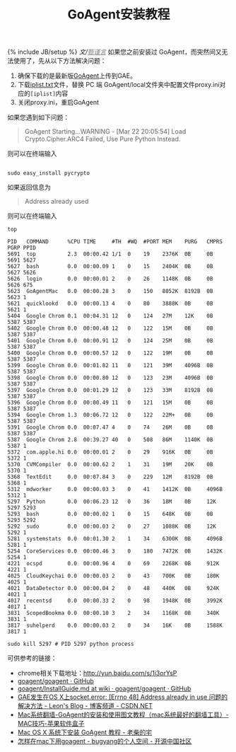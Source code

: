﻿---
layout: post
title: "GoAgent安装教程"
description: ""
category: 锤炼技能
tags: [goagent, 翻墙]

---
{% include JB/setup %}
_文/<a href="{{site.url}}/zcontact.html" style="color:grey">甄谨言</a>_
如果您之前安装过 GoAgent，而突然间又无法使用了，先从以下方法解决问题：

1. 确保下载的是最新版[GoAgent](https://github.com/goagent/goagent)上传到GAE。
2. 下载[iplist.txt](http://pan.baidu.com/s/1eQlGh4Q)文件，替换 PC 端 GoAgent/local文件夹中<!-- more -->配置文件proxy.ini对应的`[iplist]`内容
3. 关闭proxy.ini，重启GoAgent

如果您遇到如下问题：

> GoAgent Starting...WARNING - [Mar 22 20:05:54] Load Crypto.Cipher.ARC4 Failed, Use Pure Python Instead.

则可以在终端输入

<pre><code>
sudo easy_install pycrypto
</code></pre>

如果返回信息为

> Address already used

则可以在终端输入

<pre><code>top

PID   COMMAND      %CPU TIME     #TH  #WQ  #PORT MEM    PURG   CMPRS  PGRP PPID
5691  top          2.3  00:00.42 1/1  0    19    2376K  0B     0B     5691 5627
5627  bash         0.0  00:00.09 1    0    15    2404K  0B     0B     5627 5626
5626  login        0.0  00:00.01 2    0    26    1148K  0B     0B     5626 675
5623  GoAgentMac   0.0  00:00.28 3    0    150   8052K  8192B  0B     5623 1
5621  quicklookd   0.0  00:00.13 4    0    80    3888K  0B     0B     5621 1
5404  Google Chrom 0.1  00:04.31 12   0    124   27M    12K    0B     5387 5387
5402  Google Chrom 0.0  00:00.48 12   0    122   15M    0B     0B     5387 5387
5401  Google Chrom 0.0  00:00.91 12   0    124   25M    0B     0B     5387 5387
5400  Google Chrom 0.0  00:00.57 12   0    122   19M    0B     0B     5387 5387
5399  Google Chrom 0.0  00:01.82 11   0    121   39M    4096B  0B     5387 5387
5398  Google Chrom 0.0  00:00.80 12   0    123   23M    4096B  0B     5387 5387
5397  Google Chrom 0.0  00:01.29 12   0    123   33M    8192B  0B     5387 5387
5396  Google Chrom 0.0  00:00.49 11   0    121   15M    0B     0B     5387 5387
5394  Google Chrom 1.3  00:06.72 12   0    122   22M+   0B     0B     5387 5387
5391  Google Chrom 0.0  00:07.47 4    0    74    26M    0B     0B     5387 5387
5387  Google Chrom 2.8  00:39.27 40   0    508   86M    1140K  0B     5387 1
5372  com.apple.hi 0.0  00:00.01 2    0    29    916K   0B     0B     5372 1
5370  CVMCompiler  0.0  00:00.62 2    1    31    19M    20K    0B     5370 1
5368  TextEdit     0.0  00:07.84 3    0    229   12M    8192B  0B     5368 1
5312  mdworker     0.0  00:00.03 3    0    41    1412K  0B     4096B  5312 1
5297  Python       0.0  00:06.23 12   0    36    18M    0B     12K    5297 5293
5293  bash         0.0  00:00.02 1    0    15    648K   0B     0B     5293 5292
5292  sudo         0.0  00:00.03 2    0    27    1088K  0B     12K    5292 1
5281  systemstats  0.0  00:01.30 2    1    34    6300K  0B     4096B  5281 1
5254  CoreServices 0.0  00:00.46 3    0    180   7472K  0B     1432K  5254 1
4221  ocspd        0.0  00:00.96 4    0    69    2268K  0B     912K   4221 1
4025  CloudKeychai 0.0  00:00.03 2    0    43    700K   0B     180K   4025 1
4021  DataDetector 0.0  00:00.04 2    0    48    440K   0B     924K   4021 1
4017  recentsd     0.0  00:00.33 2    0    98    1948K  0B     3992K  4017 1
3831  ScopedBookma 0.0  00:00.10 3    2    34    1168K  0B     340K   3831 1
3817  suhelperd    0.0  00:00.03 2    0    34    16K    0B     1588K  3817 1

sudo kill 5297 # PID 5297 python process
</code></pre>

可供参考的链接：

* chrome相关下载地址：<http://yun.baidu.com/s/1i3orYsP>
* [goagent/goagent · GitHub](https://github.com/goagent/goagent)
* [goagent/InstallGuide.md at wiki · goagent/goagent · GitHub](https://github.com/goagent/goagent/blob/wiki/InstallGuide.md)
* [GAE发生在OS X上socket.error: [Errno 48] Address already in use 问题的解决方法 - Leon's Blog - 博客频道 - CSDN.NET](http://blog.csdn.net/xinweihome/article/details/16995367)
* [Mac系统翻墙-GoAgent的安装和使用图文教程（mac系统最好的翻墙工具）-MAC技巧-苹果软件盒子](http://www.macappbox.com/tips/GoAgent-for-mac/)
* [Mac OS X 系统下安装 GoAgent 教程 - 老柴的宅](http://chaishiwei.com/blog/177.html)
* [怎样在mac下用goagent - bugyang的个人空间 - 开源中国社区](http://my.oschina.net/bugyang/blog/129718)